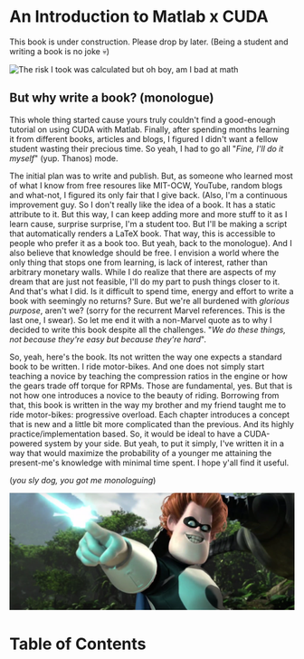 # An Introduction to Matlab x CUDA 
This book is under construction. Please drop by later. (Being a student and writing a book is no joke 💀)

![The risk I took was calculated but oh boy, am I bad at math](https://i.kym-cdn.com/entries/icons/original/000/024/785/Screen_Shot_2017-11-30_at_1.12.37_PM.png)

## But why write a book? (monologue)
This whole thing started cause yours truly couldn't find a good-enough tutorial on using CUDA with Matlab. Finally, after spending months learning it from different books, articles and blogs, I figured I didn't want a fellow student wasting their precious time. So yeah, I had to go all "*Fine, I'll do it myself*" (yup. Thanos) mode. 

The initial plan was to write and publish. But, as someone who learned most of what I know from free resoures like MIT-OCW, YouTube, random blogs and what-not, I figured its only fair that I give back. (Also, I'm a continuous improvement guy. So I don't really like the idea of a book. It has a static attribute to it. But this way, I can keep adding more and more stuff to it as I learn cause, surprise surprise, I'm a student too. But I'll be making a script that automatically renders a LaTeX book. That way, this is accessible to people who prefer it as a book too. But yeah, back to the monologue). And I also believe that knowledge should be free. I envision a world where the only thing that stops one from learning, is lack of interest, rather than arbitrary monetary walls. While I do realize that there are aspects of my dream that are just not feasible, I'll do my part to push things closer to it. And that's what I did. Is it difficult to spend time, energy and effort to write a book with seemingly no returns? Sure. But we're all burdened with *glorious purpose*, aren't we? (sorry for the recurrent Marvel references. This is the last one, I swear).  So let me end it with a non-Marvel quote as to why I decided to write this book despite all the challenges. "*We do these things, not because they're easy but because they're hard*". 

So, yeah, here's the book. Its not written the way one expects a standard book to be written. I ride motor-bikes. And one does not simply start teaching a novice by teaching the compression ratios in the engine or how the gears trade off torque for RPMs. Those are fundamental, yes. But that is not how one introduces a novice to the beauty of riding. Borrowing from that, this book is written in the way my brother and my friend taught me to ride motor-bikes: progressive overload. Each chapter introduces a concept that is new and a little bit more complicated than the previous. And its highly practice/implementation based. So, it would be ideal to have a CUDA-powered system by your side. But yeah, to put it simply, I've written it in a way that would maximize the probability of a younger me attaining the present-me's knowledge with minimal time spent. I hope y'all find it useful.

<!-- The initial idea was to publish as a book but then, as someone who learned most of my topics-of-interest from free resources like MIT-OCW, random blogs and what-not, I figured its only fair that I give back. Knowledge should be free. I envision a world where the only thing that stops someone from learning is the lack of interest and never monetary walls. Is it difficult to spend time and effort to write a book with no immediate-gains? Sure. But its all about *glorious purpose*, isn't it? (sorry for the recurrent Marvel references). So let me end it with a not-marvel quote. "*We do these things, not because they're easy but because they're hard*". So yeah, here's the book. Its not exactly written in a way a standard book must be written. I've written it in such a way that if I were to hand this to a younger-me, it would be the most useful.  -->

(*you sly dog, you got me monologuing*)

<!-- ![you sly dog, you got me monologuing](https://media.tenor.com/Og0VjE0ySs4AAAAM/you-sly-dog-pointing-at.gif) -->
![you sly dog](YouSlyDog.png)


# Table of Contents
```{tableofcontents}
```
